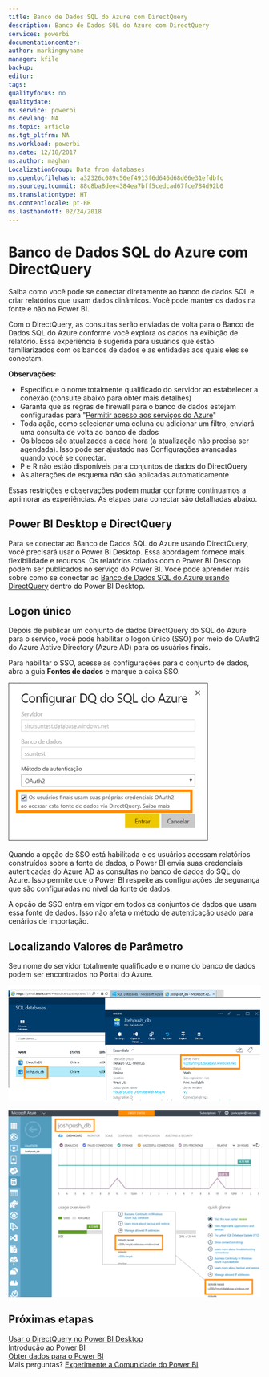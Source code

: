 ```yaml
---
title: Banco de Dados SQL do Azure com DirectQuery
description: Banco de Dados SQL do Azure com DirectQuery
services: powerbi
documentationcenter: 
author: markingmyname
manager: kfile
backup: 
editor: 
tags: 
qualityfocus: no
qualitydate: 
ms.service: powerbi
ms.devlang: NA
ms.topic: article
ms.tgt_pltfrm: NA
ms.workload: powerbi
ms.date: 12/18/2017
ms.author: maghan
LocalizationGroup: Data from databases
ms.openlocfilehash: a32326c089c50ef4913f6d646d68d66e31efdbfc
ms.sourcegitcommit: 88c8ba8dee4384ea7bff5cedcad67fce784d92b0
ms.translationtype: HT
ms.contentlocale: pt-BR
ms.lasthandoff: 02/24/2018
---
```

# <a name="azure-sql-database-with-directquery"></a>Banco de Dados SQL do Azure com DirectQuery
Saiba como você pode se conectar diretamente ao banco de dados SQL e criar relatórios que usam dados dinâmicos. Você pode manter os dados na fonte e não no Power BI.

Com o DirectQuery, as consultas serão enviadas de volta para o Banco de Dados SQL do Azure conforme você explora os dados na exibição de relatório. Essa experiência é sugerida para usuários que estão familiarizados com os bancos de dados e as entidades aos quais eles se conectam.

**Observações:**

* Especifique o nome totalmente qualificado do servidor ao estabelecer a conexão (consulte abaixo para obter mais detalhes)
* Garanta que as regras de firewall para o banco de dados estejam configuradas para "[Permitir acesso aos serviços do Azure](https://msdn.microsoft.com/library/azure/ee621782.aspx)"
* Toda ação, como selecionar uma coluna ou adicionar um filtro, enviará uma consulta de volta ao banco de dados
* Os blocos são atualizados a cada hora (a atualização não precisa ser agendada). Isso pode ser ajustado nas Configurações avançadas quando você se conectar.
* P e R não estão disponíveis para conjuntos de dados do DirectQuery
* As alterações de esquema não são aplicadas automaticamente

Essas restrições e observações podem mudar conforme continuamos a aprimorar as experiências. As etapas para conectar são detalhadas abaixo. 

## <a name="power-bi-desktop-and-directquery"></a>Power BI Desktop e DirectQuery
Para se conectar ao Banco de Dados SQL do Azure usando DirectQuery, você precisará usar o Power BI Desktop. Essa abordagem fornece mais flexibilidade e recursos. Os relatórios criados com o Power BI Desktop podem ser publicados no serviço do Power BI. Você pode aprender mais sobre como se conectar ao [Banco de Dados SQL do Azure usando DirectQuery](desktop-use-directquery.md) dentro do Power BI Desktop. 

## <a name="single-sign-on"></a>Logon único

Depois de publicar um conjunto de dados DirectQuery do SQL do Azure para o serviço, você pode habilitar o logon único (SSO) por meio do OAuth2 do Azure Active Directory (Azure AD) para os usuários finais. 

Para habilitar o SSO, acesse as configurações para o conjunto de dados, abra a guia **Fontes de dados** e marque a caixa SSO.

![Configure as caixa de diálogo DQ do SQL do Azure](media/service-azure-sql-database-with-direct-connect/sso-dialog.png)

Quando a opção de SSO está habilitada e os usuários acessam relatórios construídos sobre a fonte de dados, o Power BI envia suas credenciais autenticadas do Azure AD às consultas no banco de dados do SQL do Azure. Isso permite que o Power BI respeite as configurações de segurança que são configuradas no nível da fonte de dados.

A opção de SSO entra em vigor em todos os conjuntos de dados que usam essa fonte de dados. Isso não afeta o método de autenticação usado para cenários de importação.

## <a name="finding-parameter-values"></a>Localizando Valores de Parâmetro
Seu nome do servidor totalmente qualificado e o nome do banco de dados podem ser encontrados no Portal do Azure.

![](media/service-azure-sql-database-with-direct-connect/azureportnew_update.png)

![](media/service-azure-sql-database-with-direct-connect/azureportal_update.png)

## <a name="next-steps"></a>Próximas etapas
[Usar o DirectQuery no Power BI Desktop](desktop-use-directquery.md)  
[Introdução ao Power BI](service-get-started.md)  
[Obter dados para o Power BI](service-get-data.md)  
Mais perguntas? [Experimente a Comunidade do Power BI](http://community.powerbi.com/)
